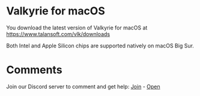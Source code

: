 # Valkyrie for macOS

You download the latest version of Valkyrie for macOS at https://www.talansoft.com/vlk/downloads

Both Intel and Apple Silicon chips are supported natively on macOS Big Sur.

# Comments

Join our Discord server to comment and get help: <a href="https://discord.gg/ZuBJtpN4Ce">Join</a> - <a class='btn btn-success' href='https://discord.com/channels/739876867854827582' target='_blank'>Open</a>